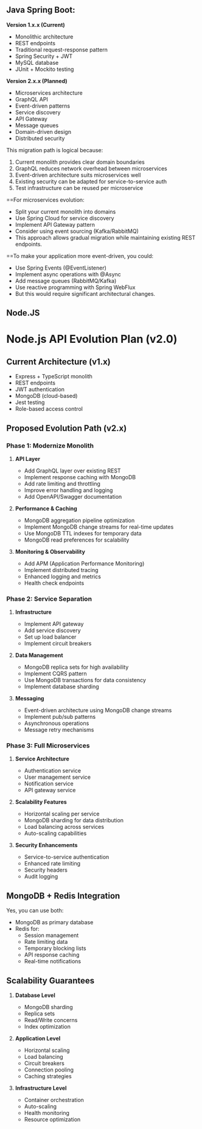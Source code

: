 

## Java Spring Boot:

**Version 1.x.x (Current)**
- Monolithic architecture
- REST endpoints
- Traditional request-response pattern
- Spring Security + JWT
- MySQL database
- JUnit + Mockito testing

**Version 2.x.x (Planned)**
- Microservices architecture
- GraphQL API
- Event-driven patterns
- Service discovery
- API Gateway
- Message queues
- Domain-driven design
- Distributed security

This migration path is logical because:
1. Current monolith provides clear domain boundaries
2. GraphQL reduces network overhead between microservices
3. Event-driven architecture suits microservices well
4. Existing security can be adapted for service-to-service auth
5. Test infrastructure can be reused per microservice


==For microservices evolution:
- Split your current monolith into domains
- Use Spring Cloud for service discovery
- Implement API Gateway pattern
- Consider using event sourcing (Kafka/RabbitMQ)
- This approach allows gradual migration while maintaining existing REST endpoints.

==To make your application more event-driven, you could:

- Use Spring Events (@EventListener)
- Implement async operations with @Async
- Add message queues (RabbitMQ/Kafka)
- Use reactive programming with Spring WebFlux
- But this would require significant architectural changes.

## Node.JS

# Node.js API Evolution Plan (v2.0)

## Current Architecture (v1.x)
- Express + TypeScript monolith
- REST endpoints
- JWT authentication
- MongoDB (cloud-based)
- Jest testing
- Role-based access control

## Proposed Evolution Path (v2.x)

### Phase 1: Modernize Monolith
1. **API Layer**
   - Add GraphQL layer over existing REST
   - Implement response caching with MongoDB
   - Add rate limiting and throttling
   - Improve error handling and logging
   - Add OpenAPI/Swagger documentation

2. **Performance & Caching**
   - MongoDB aggregation pipeline optimization
   - Implement MongoDB change streams for real-time updates
   - Use MongoDB TTL indexes for temporary data
   - MongoDB read preferences for scalability

3. **Monitoring & Observability**
   - Add APM (Application Performance Monitoring)
   - Implement distributed tracing
   - Enhanced logging and metrics
   - Health check endpoints

### Phase 2: Service Separation
1. **Infrastructure**
   - Implement API gateway
   - Add service discovery
   - Set up load balancer
   - Implement circuit breakers

2. **Data Management**
   - MongoDB replica sets for high availability
   - Implement CQRS pattern
   - Use MongoDB transactions for data consistency
   - Implement database sharding

3. **Messaging**
   - Event-driven architecture using MongoDB change streams
   - Implement pub/sub patterns
   - Asynchronous operations
   - Message retry mechanisms

### Phase 3: Full Microservices
1. **Service Architecture**
   - Authentication service
   - User management service
   - Notification service
   - API gateway service

2. **Scalability Features**
   - Horizontal scaling per service
   - MongoDB sharding for data distribution
   - Load balancing across services
   - Auto-scaling capabilities

3. **Security Enhancements**
   - Service-to-service authentication
   - Enhanced rate limiting
   - Security headers
   - Audit logging

## MongoDB + Redis Integration
Yes, you can use both:
- MongoDB as primary database
- Redis for:
  - Session management
  - Rate limiting data
  - Temporary blocking lists
  - API response caching
  - Real-time notifications

## Scalability Guarantees
1. **Database Level**
   - MongoDB sharding
   - Replica sets
   - Read/Write concerns
   - Index optimization

2. **Application Level**
   - Horizontal scaling
   - Load balancing
   - Circuit breakers
   - Connection pooling
   - Caching strategies

3. **Infrastructure Level**
   - Container orchestration
   - Auto-scaling
   - Health monitoring
   - Resource optimization

